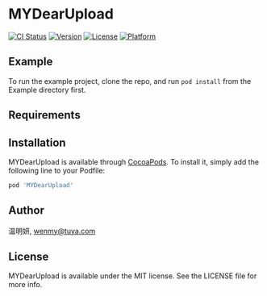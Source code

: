 # MYDearUpload

[![CI Status](https://img.shields.io/travis/温明妍/MYDearUpload.svg?style=flat)](https://travis-ci.org/温明妍/MYDearUpload)
[![Version](https://img.shields.io/cocoapods/v/MYDearUpload.svg?style=flat)](https://cocoapods.org/pods/MYDearUpload)
[![License](https://img.shields.io/cocoapods/l/MYDearUpload.svg?style=flat)](https://cocoapods.org/pods/MYDearUpload)
[![Platform](https://img.shields.io/cocoapods/p/MYDearUpload.svg?style=flat)](https://cocoapods.org/pods/MYDearUpload)

## Example

To run the example project, clone the repo, and run `pod install` from the Example directory first.

## Requirements

## Installation

MYDearUpload is available through [CocoaPods](https://cocoapods.org). To install
it, simply add the following line to your Podfile:

```ruby
pod 'MYDearUpload'
```

## Author

温明妍, wenmy@tuya.com

## License

MYDearUpload is available under the MIT license. See the LICENSE file for more info.
